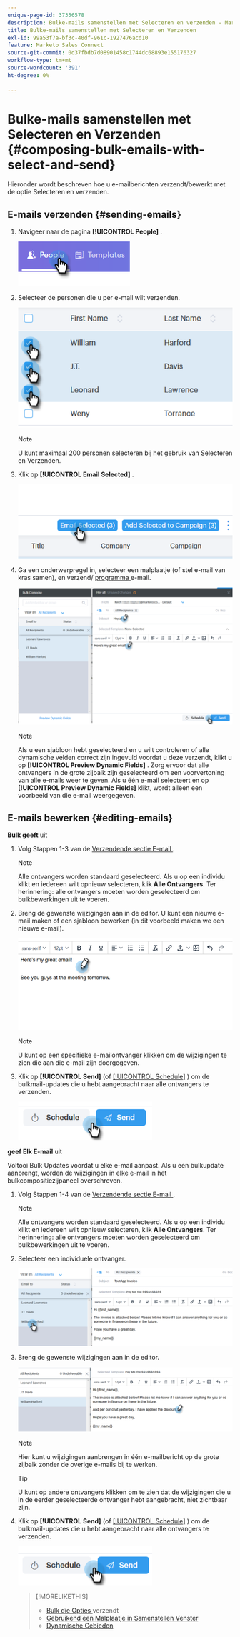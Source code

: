 ```yaml
---
unique-page-id: 37356578
description: Bulke-mails samenstellen met Selecteren en verzenden - Marketo Docs - Productdocumentatie
title: Bulke-mails samenstellen met Selecteren en Verzenden
exl-id: 99a53f7a-bf3c-40df-961c-1927476acd10
feature: Marketo Sales Connect
source-git-commit: 0d37fbdb7d08901458c1744dc68893e155176327
workflow-type: tm+mt
source-wordcount: '391'
ht-degree: 0%

---
```


# Bulke-mails samenstellen met Selecteren en Verzenden {#composing-bulk-emails-with-select-and-send}

Hieronder wordt beschreven hoe u e-mailberichten verzendt/bewerkt met de optie Selecteren en verzenden.

## E-mails verzenden {#sending-emails}

1. Navigeer naar de pagina **[!UICONTROL People]** .

   ![](assets/one-2.png)

1. Selecteer de personen die u per e-mail wilt verzenden.

   ![](assets/two-2.png)

   >[!NOTE]
   >
   >U kunt maximaal 200 personen selecteren bij het gebruik van Selecteren en Verzenden.

1. Klik op **[!UICONTROL Email Selected]** .

   ![](assets/three-2.png)

1. Ga een onderwerpregel in, selecteer een malplaatje (of stel e-mail van kras samen), en verzend/ [ programma ](/help/marketo/product-docs/marketo-sales-connect/email/using-the-compose-window/scheduling-an-email.md) e-mail.

   ![](assets/four-2.png)

   >[!NOTE]
   >
   >Als u een sjabloon hebt geselecteerd en u wilt controleren of alle dynamische velden correct zijn ingevuld voordat u deze verzendt, klikt u op **[!UICONTROL Preview Dynamic Fields]** . Zorg ervoor dat alle ontvangers in de grote zijbalk zijn geselecteerd om een voorvertoning van alle e-mails weer te geven. Als u één e-mail selecteert en op **[!UICONTROL Preview Dynamic Fields]** klikt, wordt alleen een voorbeeld van die e-mail weergegeven.

## E-mails bewerken {#editing-emails}

**Bulk geeft** uit

1. Volg Stappen 1-3 van de [ Verzendende sectie E-mail ](#sending-emails).

   >[!NOTE]
   >
   >Alle ontvangers worden standaard geselecteerd. Als u op een individu klikt en iedereen wilt opnieuw selecteren, klik **Alle Ontvangers**. Ter herinnering: alle ontvangers moeten worden geselecteerd om bulkbewerkingen uit te voeren.

1. Breng de gewenste wijzigingen aan in de editor. U kunt een nieuwe e-mail maken of een sjabloon bewerken (in dit voorbeeld maken we een nieuwe e-mail).

   ![](assets/bulk-three.png)

   >[!NOTE]
   >
   >U kunt op een specifieke e-mailontvanger klikken om de wijzigingen te zien die aan die e-mail zijn doorgegeven.

1. Klik op **[!UICONTROL Send]** (of [[!UICONTROL Schedule]](/help/marketo/product-docs/marketo-sales-connect/email/using-the-compose-window/scheduling-an-email.md) ) om de bulkmail-updates die u hebt aangebracht naar alle ontvangers te verzenden.

   ![](assets/bulk-four.png)

**geef Elk E-mail** uit

Voltooi Bulk Updates voordat u elke e-mail aanpast. Als u een bulkupdate aanbrengt, worden de wijzigingen in elke e-mail in het bulkcompositiezijpaneel overschreven.

1. Volg Stappen 1-4 van de [ Verzendende sectie E-mail ](#sending-emails).

   >[!NOTE]
   >
   >Alle ontvangers worden standaard geselecteerd. Als u op een individu klikt en iedereen wilt opnieuw selecteren, klik **Alle Ontvangers**. Ter herinnering: alle ontvangers moeten worden geselecteerd om bulkbewerkingen uit te voeren.

1. Selecteer een individuele ontvanger.

   ![](assets/each-two.png)

1. Breng de gewenste wijzigingen aan in de editor.

   ![](assets/each-three.png)

   >[!NOTE]
   >
   >Hier kunt u wijzigingen aanbrengen in één e-mailbericht op de grote zijbalk zonder de overige e-mails bij te werken.

   >[!TIP]
   >
   >U kunt op andere ontvangers klikken om te zien dat de wijzigingen die u in de eerder geselecteerde ontvanger hebt aangebracht, niet zichtbaar zijn.

1. Klik op **[!UICONTROL Send]** (of [[!UICONTROL Schedule]](/help/marketo/product-docs/marketo-sales-connect/email/using-the-compose-window/scheduling-an-email.md) ) om de bulkmail-updates die u hebt aangebracht naar alle ontvangers te verzenden.

   ![](assets/each-four.png)

   >[!MORELIKETHIS]
   >
   >* [ Bulk die Opties ](/help/marketo/product-docs/marketo-sales-connect/email/using-the-compose-window/bulk-sending-options.md) verzendt
   >* [ Gebruikend een Malplaatje in Samenstellen Venster ](/help/marketo/product-docs/marketo-sales-connect/email/using-the-compose-window/using-a-template-in-the-compose-window.md)
   >* [ Dynamische Gebieden ](/help/marketo/product-docs/marketo-sales-connect/templates/dynamic-fields/how-to-insert-dynamic-fields.md)
